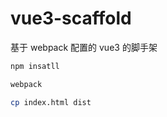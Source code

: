 # vue3-scaffold

基于 webpack 配置的 vue3 的脚手架

```sh
npm insatll
```

```sh
webpack
```

```sh
cp index.html dist
```
